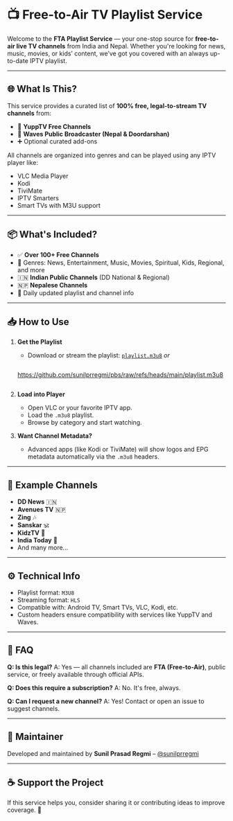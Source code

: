 # 📺 Free-to-Air TV Playlist Service

Welcome to the **FTA Playlist Service** — your one-stop source for **free-to-air live TV channels** from India and Nepal. Whether you're looking for news, music, movies, or kids’ content, we’ve got you covered with an always up-to-date IPTV playlist.

---

## 🌐 What Is This?

This service provides a curated list of **100% free, legal-to-stream TV channels** from:

* 📡 **YuppTV Free Channels**
* 🌊 **Waves Public Broadcaster (Nepal & Doordarshan)**
* ➕ Optional curated add-ons

All channels are organized into genres and can be played using any IPTV player like:

* VLC Media Player
* Kodi
* TiviMate
* IPTV Smarters
* Smart TVs with M3U support

---

## 📦 What's Included?

* ✅ **Over 100+ Free Channels**
* 🎯 Genres: News, Entertainment, Music, Movies, Spiritual, Kids, Regional, and more
* 🇮🇳 **Indian Public Channels** (DD National & Regional)
* 🇳🇵 **Nepalese Channels**
* 🔁 Daily updated playlist and channel info

---

## 📥 How to Use

1. **Get the Playlist**

   * Download or stream the playlist:
     [`playlist.m3u8`](https://github.com/sunilprregmi/pbs/raw/refs/heads/main/playlist.m3u8)
     *or*
     ```url
    https://github.com/sunilprregmi/pbs/raw/refs/heads/main/playlist.m3u8
    ```

2. **Load into Player**

   * Open VLC or your favorite IPTV app.
   * Load the `.m3u8` playlist.
   * Browse by category and start watching.

3. **Want Channel Metadata?**

   * Advanced apps (like Kodi or TiviMate) will show logos and EPG metadata automatically via the `.m3u8` headers.

---

## 📸 Example Channels

* **DD News** 🇮🇳
* **Avenues TV** 🇳🇵
* **Zing** 🎶
* **Sanskar** 🕉️
* **KidzTV** 👧
* **India Today** 📰
* And many more...

---

## ⚙️ Technical Info

* Playlist format: `M3U8`
* Streaming format: `HLS`
* Compatible with: Android TV, Smart TVs, VLC, Kodi, etc.
* Custom headers ensure compatibility with services like YuppTV and Waves.

---

## 🙋 FAQ

**Q: Is this legal?**
A: Yes — all channels included are **FTA (Free-to-Air)**, public service, or freely available through official APIs.

**Q: Does this require a subscription?**
A: No. It's free, always.

**Q: Can I request a new channel?**
A: Yes! Contact or open an issue to suggest channels.

---

## 👤 Maintainer

Developed and maintained by
**Sunil Prasad Regmi** – [@sunilprregmi](https://github.com/sunilprregmi)

---

## ☕ Support the Project

If this service helps you, consider sharing it or contributing ideas to improve coverage. 🙏
